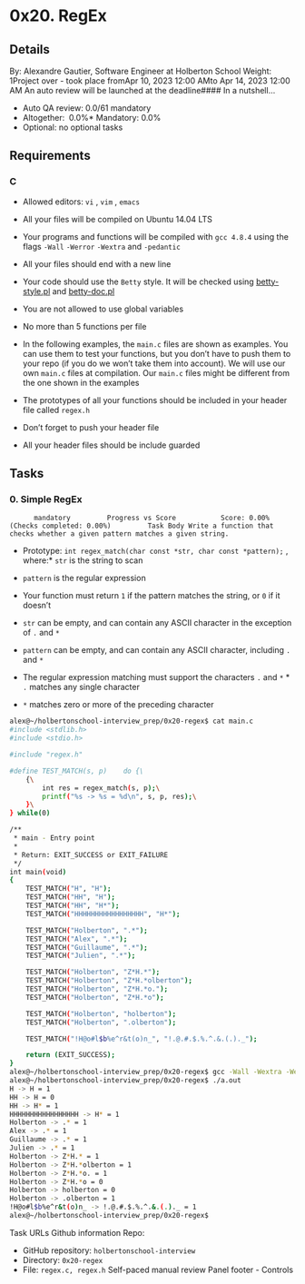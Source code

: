 # 0x20. RegEx

## Details

By: Alexandre Gautier, Software Engineer at Holberton School Weight: 1Project over - took place fromApr 10, 2023 12:00 AMto Apr 14, 2023 12:00 AM An auto review will be launched at the deadline#### In a nutshell…

- Auto QA review: 0.0/61 mandatory
- Altogether:  0.0%\* Mandatory: 0.0%
- Optional: no optional tasks

## Requirements

### C

- Allowed editors: `vi` , `vim` , `emacs`
- All your files will be compiled on Ubuntu 14.04 LTS
- Your programs and functions will be compiled with `gcc 4.8.4` using the flags `-Wall` `-Werror` `-Wextra` and `-pedantic`
- All your files should end with a new line
- Your code should use the `Betty` style. It will be checked using [betty-style.pl](https://github.com/hs-hq/Betty/blob/master/betty-style.pl)
  and [betty-doc.pl](https://github.com/hs-hq/Betty/blob/master/betty-doc.pl)

- You are not allowed to use global variables
- No more than 5 functions per file
- In the following examples, the `main.c` files are shown as examples. You can use them to test your functions, but you don’t have to push them to your repo (if you do we won’t take them into account). We will use our own `main.c` files at compilation. Our `main.c` files might be different from the one shown in the examples
- The prototypes of all your functions should be included in your header file called `regex.h`
- Don’t forget to push your header file
- All your header files should be include guarded

## Tasks

### 0. Simple RegEx

          mandatory         Progress vs Score           Score: 0.00% (Checks completed: 0.00%)         Task Body Write a function that checks whether a given pattern matches a given string.

- Prototype: `int regex_match(char const *str, char const *pattern);` , where:\* `str` is the string to scan
- `pattern` is the regular expression

- Your function must return `1` if the pattern matches the string, or `0` if it doesn’t
- `str` can be empty, and can contain any ASCII character in the exception of `.` and `*`
- `pattern` can be empty, and can contain any ASCII character, including `.` and `*`
- The regular expression matching must support the characters `.` and `*` \* `.` matches any single character
- `*` matches zero or more of the preceding character

```bash
alex@~/holbertonschool-interview_prep/0x20-regex$ cat main.c
#include <stdlib.h>
#include <stdio.h>

#include "regex.h"

#define TEST_MATCH(s, p)    do {\
    {\
        int res = regex_match(s, p);\
        printf("%s -> %s = %d\n", s, p, res);\
    }\
} while(0)

/**
 * main - Entry point
 *
 * Return: EXIT_SUCCESS or EXIT_FAILURE
 */
int main(void)
{
    TEST_MATCH("H", "H");
    TEST_MATCH("HH", "H");
    TEST_MATCH("HH", "H*");
    TEST_MATCH("HHHHHHHHHHHHHHHHH", "H*");

    TEST_MATCH("Holberton", ".*");
    TEST_MATCH("Alex", ".*");
    TEST_MATCH("Guillaume", ".*");
    TEST_MATCH("Julien", ".*");

    TEST_MATCH("Holberton", "Z*H.*");
    TEST_MATCH("Holberton", "Z*H.*olberton");
    TEST_MATCH("Holberton", "Z*H.*o.");
    TEST_MATCH("Holberton", "Z*H.*o");

    TEST_MATCH("Holberton", "holberton");
    TEST_MATCH("Holberton", ".olberton");

    TEST_MATCH("!H@o#l$b%e^r&t(o)n_", "!.@.#.$.%.^.&.(.)._");

    return (EXIT_SUCCESS);
}
alex@~/holbertonschool-interview_prep/0x20-regex$ gcc -Wall -Wextra -Werror -pedantic main.c regex.c
alex@~/holbertonschool-interview_prep/0x20-regex$ ./a.out
H -> H = 1
HH -> H = 0
HH -> H* = 1
HHHHHHHHHHHHHHHHH -> H* = 1
Holberton -> .* = 1
Alex -> .* = 1
Guillaume -> .* = 1
Julien -> .* = 1
Holberton -> Z*H.* = 1
Holberton -> Z*H.*olberton = 1
Holberton -> Z*H.*o. = 1
Holberton -> Z*H.*o = 0
Holberton -> holberton = 0
Holberton -> .olberton = 1
!H@o#l$b%e^r&t(o)n_ -> !.@.#.$.%.^.&.(.)._ = 1
alex@~/holbertonschool-interview_prep/0x20-regex$

```

Task URLs Github information Repo:

- GitHub repository: `holbertonschool-interview`
- Directory: `0x20-regex`
- File: `regex.c, regex.h`
  Self-paced manual review Panel footer - Controls
